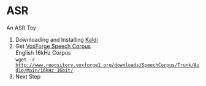 # ASR
An ASR Toy

1. Downloading and Installing [Kaldi](http://kaldi.sourceforge.net/install.html)
2. Get [VoxForge Speech Corpus](http://www.repository.voxforge1.org/downloads/SpeechCorpus/Trunk/)<br/>
  English 16kHz Corpus<br/>
  <code>wget -r http://www.repository.voxforge1.org/downloads/SpeechCorpus/Trunk/Audio/Main/16kHz_16bit/</code>
2. Next Step
